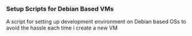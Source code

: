 <h3>Setup Scripts for Debian Based VMs</h3>
A script for setting up development environment on Debian based OSs to avoid the hassle each time i create a new VM